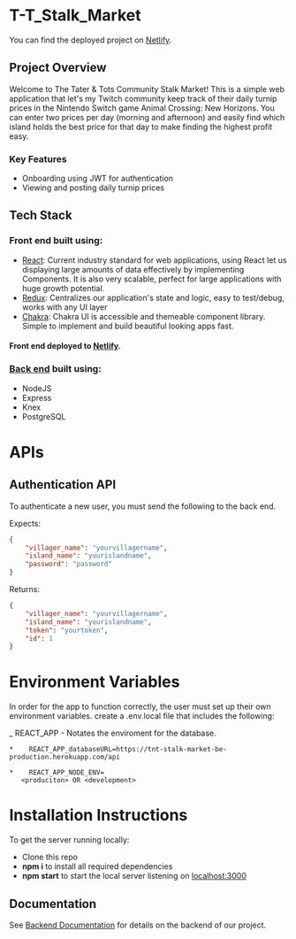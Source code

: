 # T-T_Stalk_Market

You can find the deployed project on [Netlify](https://taterntots-stalk-market.netlify.app/).

## Project Overview

Welcome to The Tater & Tots Community Stalk Market! This is a simple web application that let's my Twitch community keep track of their daily turnip prices in the Nintendo Switch game Animal Crossing: New Horizons. You can enter two prices per day (morning and afternoon) and easily find which island holds the best price for that day to make finding the highest profit easy.

### Key Features

- Onboarding using JWT for authentication
- Viewing and posting daily turnip prices

## Tech Stack

### Front end built using:

- [React](https://reactjs.org/): Current industry standard for web applications, using React let us displaying large amounts of data effectively by implementing Components. It is also very scalable, perfect for large applications with huge growth potential.
- [Redux](https://redux.js.org/): Centralizes our application's state and logic, easy to test/debug, works with any UI layer
- [Chakra](https://chakra-ui.com/): Chakra UI is accessible and themeable component library. Simple to implement and build beautiful looking apps fast.

#### Front end deployed to [Netlify](https://taterntots-stalk-market.netlify.app/).

### [Back end](https://github.com/taterntots/tnt_stalk_market-be) built using:

- NodeJS
- Express
- Knex
- PostgreSQL

# APIs

## Authentication API

To authenticate a new user, you must send the following to the back end.

Expects:

```json
{
	"villager_name": "yourvillagername",
	"island_name": "yourislandname",
	"password": "password"
}
```

Returns:

```json
{
	"villager_name": "yourvillagername",
	"island_name": "yourislandname",
  	"token": "yourtoken",
	"id": 1
}
```

# Environment Variables

In order for the app to function correctly, the user must set up their own environment variables.
create a .env.local file that includes the following:

\_ REACT_APP - Notates the enviroment for the database.

    *    REACT_APP_databaseURL=https://tnt-stalk-market-be-production.herokuapp.com/api

    *    REACT_APP_NODE_ENV=
       <produciton> OR <development>
       
# Installation Instructions

To get the server running locally:

- Clone this repo
- **npm i** to install all required dependencies
- **npm start** to start the local server listening on [localhost:3000](http://localhost:3000)

## Documentation

See [Backend Documentation](https://github.com/taterntots/tnt_stalk_market-be) for details on the backend of our project.
